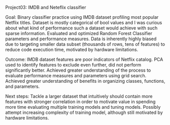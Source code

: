 Project03: IMDB and Neteflix classifier

Goal: Binary classifier practice using IMDB dataset profiling most popular Netflix titles. Dataset is mostly categorical of bool values and I was curious about what kind of performance such a dataset would achieve with such sparse information. Evaluated and optimized Random Forest Classifier parameters and performance measures. Data is inherently highly biased due to targeting smaller data subset (thousands of rows, tens of features) to reduce code execution time, motivated by hardware limitations.

Outcome: IMDB dataset features are poor indicators of Netflix catalog. PCA used to identify features to exclude even further, did not perform significantly better. Achieved greater understanding of the process to evaluate performance measures and parameters using grid search. Achieved greater understanding of benefits in organizing classes, functions, and parameters.

Next steps: Tackle a larger dataset that intuitively should contain more features with stronger correlation in order to motivate value in spending more time evaluating multiple training models and tuning models. Possibly attempt increasing complexity of training model, although still motivated by hardware limitations.
